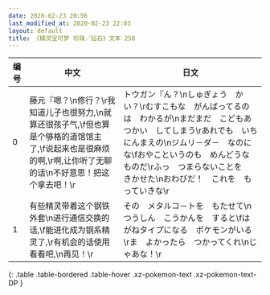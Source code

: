 ```yaml
---
date: 2020-02-23 20:56
last_modified_at: 2020-02-23 22:03
layout: default
title: 《精灵宝可梦 珍珠／钻石》文本 258
---
```

| 编号 | 中文 | 日文 |
| ---- | ---- | ---- |
| 0 | 藤元『嗯？\n修行？\r我知道儿子也很努力,\n就算还很孩子气,\f但也算是个够格的道馆馆主了,\f说起来也是很麻烦的啊,\r啊,让你听了无聊的话\n不好意思！把这个拿去吧！\r | トウガン『ん？\nしゅぎょう　かい？\rむすこもな　がんばってるのは　わかるが\nまだまだ　こどもあつかい　してしまう\rあれでも　いちにんまえの\nジムリ－ダ－　なのにな\fおやこというのも　めんどうなものだ\rふっ　つまらないことを　きかせた\nおわびだ！　これを　もっていきな\r |
| 1 | 有些精灵带着这个钢铁外套\n进行通信交换的话,\f能进化成为钢系精灵了,\r有机会的话使用看看吧,\n再见！\r | その　メタルコ－トを　もたせて\nつうしん　こうかんを　すると\fはがねタイプになる　ポケモンがいる\rま　よかったら　つかってくれ\nじゃあな！\r |
{: .table .table-bordered .table-hover .xz-pokemon-text .xz-pokemon-text-DP }
